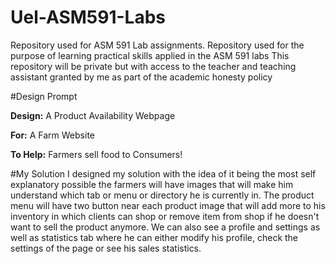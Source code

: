 # Uel-ASM591-Labs
Repository used for ASM 591 Lab assignments.
Repository used for the purpose of learning practical skills applied in the ASM 591 labs
This repository will be private but with access to the teacher and teaching assistant granted by me as part of the academic honesty policy


 #Design Prompt

 **Design:** A Product Availability Webpage

 **For:** A Farm Website

 **To Help:** Farmers sell food to Consumers!

 #My Solution
I designed my solution with the idea of it being the most self explanatory possible
the farmers will have images that will make him understand which tab or menu or directory he is currently in. The product menu will have two button near each product image that will add more to his inventory in which clients can shop or remove item from shop if he doesn't want to sell the product anymore. We can also see a profile and settings as well as statistics tab where he can either modify his profile, check the settings of the page or see his sales statistics.
